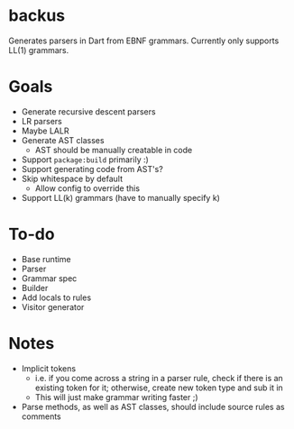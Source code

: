 # backus
Generates parsers in Dart from EBNF grammars.
Currently only supports LL(1) grammars.

# Goals
* Generate recursive descent parsers
* LR parsers
* Maybe LALR
* Generate AST classes
  * AST should be manually creatable in code
* Support `package:build` primarily :)
* Support generating code from AST's?
* Skip whitespace by default
  * Allow config to override this
* Support LL(k) grammars (have to manually specify k)
  
# To-do
* Base runtime
* Parser
* Grammar spec
* Builder
* Add locals to rules
* Visitor generator

# Notes
* Implicit tokens
  * i.e. if you come across a string in a parser rule, check if there is an existing token for it; otherwise, create new token type and sub it in
  * This will just make grammar writing faster ;)
* Parse methods, as well as AST classes, should include source rules as comments

